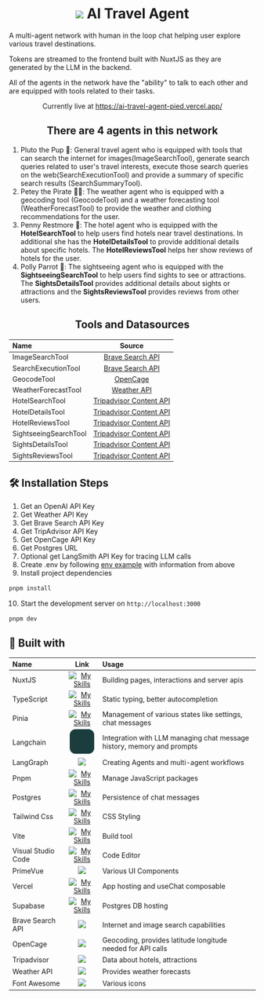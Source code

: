 <h1 align="center">
  <img src="https://github.com/mikechao/ai-travel-agent/blob/master/public/favicon.ico"/>
  AI Travel Agent
</h1>

<p align="left">
A multi-agent network with human in the loop chat helping user explore various travel destinations.
</p>

<p align="left">
Tokens are streamed to the frontend built with NuxtJS as they are generated by the LLM in the backend.
</p>

<p align="left">
All of the agents in the network have the "ability" to talk to each other and are equipped with tools related to their tasks.
</p>

<p align="center">
Currently live at <a href="https://ai-travel-agent-pied.vercel.app/">https://ai-travel-agent-pied.vercel.app/</a>
</p>

<h2 align="center">
There are 4 agents in this network
</h2>
<ol>
  <li>Pluto the Pup 🐶: General travel agent who is equipped with tools that can search the internet for images(ImageSearchTool), generate search queries related to user's travel interests, execute those search queries on the web(SearchExecutionTool) and provide a summary of specific search results (SearchSummaryTool).</li>
  <li>Petey the Pirate 🏴‍☠️: The weather agent who is equipped with a geocoding tool (GeocodeTool) and a weather forecasting tool (WeatherForecastTool) to provide the weather and clothing recommendations for the user.</li>
  <li>Penny Restmore 🏨: The hotel agent who is equipped with the <strong>HotelSearchTool</strong> to help users find hotels near travel destinations. In additional she has the <strong>HotelDetailsTool</strong> to provide additional details about specific hotels. The <strong>HotelReviewsTool</strong> helps her show reviews of hotels for the user.</li>
  <li>Polly Parrot 🦜: The sightseeing agent who is equipped with the <strong>SightseeingSearchTool</strong> to help users find sights to see or attractions. The <strong>SightsDetailsTool</strong> provides additional details about sights or attractions and the <strong>SightsReviewsTool</strong> provides reviews from other users.</li>
</ol>

<h2 align="center">
Tools and Datasources
</h2>

| Name                  |                                         Source                                          |
| :-------------------- | :-------------------------------------------------------------------------------------: |
| ImageSearchTool       |          [Brave Search API](https://brave.com/search/api/ 'Brave Search API')           |
| SearchExecutionTool   |          [Brave Search API](https://brave.com/search/api/ 'Brave Search API')           |
| GeocodeTool           |             [OpenCage](https://opencagedata.com/ 'OpenCage Geocoding API')              |
| WeatherForecastTool   |                [Weather API](https://www.weatherapi.com/ 'Weather API')                 |
| HotelSearchTool       | [Tripadvisor Content API](https://tripadvisor-content-api.readme.io/reference/overview) |
| HotelDetailsTool      | [Tripadvisor Content API](https://tripadvisor-content-api.readme.io/reference/overview) |
| HotelReviewsTool      | [Tripadvisor Content API](https://tripadvisor-content-api.readme.io/reference/overview) |
| SightseeingSearchTool | [Tripadvisor Content API](https://tripadvisor-content-api.readme.io/reference/overview) |
| SightsDetailsTool     | [Tripadvisor Content API](https://tripadvisor-content-api.readme.io/reference/overview) |
| SightsReviewsTool     | [Tripadvisor Content API](https://tripadvisor-content-api.readme.io/reference/overview) |

## 🛠️ Installation Steps

1. Get an OpenAI API Key
2. Get Weather API Key
3. Get Brave Search API Key
4. Get TripAdvisor API Key
5. Get OpenCage API Key
6. Get Postgres URL
7. Optional get LangSmith API Key for tracing LLM calls
8. Create .env by following [env example](./.env-example) with information from above
9. Install project dependencies

```bash
pnpm install
```

10. Start the development server on `http://localhost:3000`

```bash
pnpm dev
```

## 👷 Built with

| Name         |                                         Link                                         | Usage                                                     |
| :----------- | :----------------------------------------------------------------------------------: | :-------------------------------------------------------- |
| NuxtJS       |       [![My Skills](https://skillicons.dev/icons?i=nuxtjs)](https://nuxt.com/)       | Building pages, interactions and server apis              |
| TypeScript   |  [![My Skills](https://skillicons.dev/icons?i=ts)](https://www.typescriptlang.org/)  | Static typing, better autocompletion                      |
| Pinia        |    [![My Skills](https://skillicons.dev/icons?i=pinia)](https://pinia.vuejs.org/)    | Management of various states like settings, chat messages |
|Langchain|<a href="https://js.langchain.com/docs/introduction/"><img src="https://github.com/onemarc/tech-icons/blob/main/icons/langchain.svg" width="50"></a> | Integration with LLM managing chat message history, memory and prompts |
|LangGraph|<a href="https://langchain-ai.github.io/langgraphjs/"><img src="https://langchain-ai.github.io/langgraphjs/static/favicon.png" width="50"></a>|Creating Agents and multi-agent workflows|
| Pnpm         |        [![My Skills](https://skillicons.dev/icons?i=pnpm)](https://pnpm.io/)         | Manage JavaScript packages                                |
| Postgres     | [![My Skills](https://skillicons.dev/icons?i=postgres)](https://www.postgresql.org/) | Persistence of chat messages                              |
| Tailwind Css |  [![My Skills](https://skillicons.dev/icons?i=tailwind)](https://tailwindcss.com/)   | CSS Styling                                               |
| Vite         |        [![My Skills](https://skillicons.dev/icons?i=vite)](https://vite.dev)         | Build tool                                             |
|Visual Studio Code|[![My Skills](https://skillicons.dev/icons?i=vscode)](https://code.visualstudio.com/)| Code Editor |
|PrimeVue|<a href="https://primevue.org/"><img src="https://primevue.org/favicon.ico" width="50"></a> |Various UI Components |
|Vercel|[![My Skills](https://skillicons.dev/icons?i=vercel)](https://vercel.com/)| App hosting and useChat composable |  
|Supabase|[![My Skills](https://skillicons.dev/icons?i=supabase)](https://supabase.com/)|Postgres DB hosting|
|Brave Search API|<a href="https://brave.com/search/api/"><img src="https://brave.com/static-assets/images/brave-logo-sans-text.svg" width="50"></a>|Internet and image search capabilities |
|OpenCage|<a href="https://opencagedata.com/"><img src="https://assets.opencagedata.com/assets/favicon-87b005b78d525e217f87b3da68cfc008223392f914c557c04120e05f98caa617.ico"></a>| Geocoding, provides latitude longitude needed for API calls|
|Tripadvisor|<a href="https://www.tripadvisor.com/developers"><img src="https://static.tacdn.com/favicon.ico?v2"></a>|Data about hotels, attractions|
|Weather API|<a href="https://www.weatherapi.com/"><img src="https://cdn.weatherapi.com/favicon.ico" width="50"></a>|Provides weather forecasts|
|Font Awesome|<a href="https://fontawesome.com/"><img src="https://fontawesome.com/favicon.ico" width="50"></a>|Various icons|